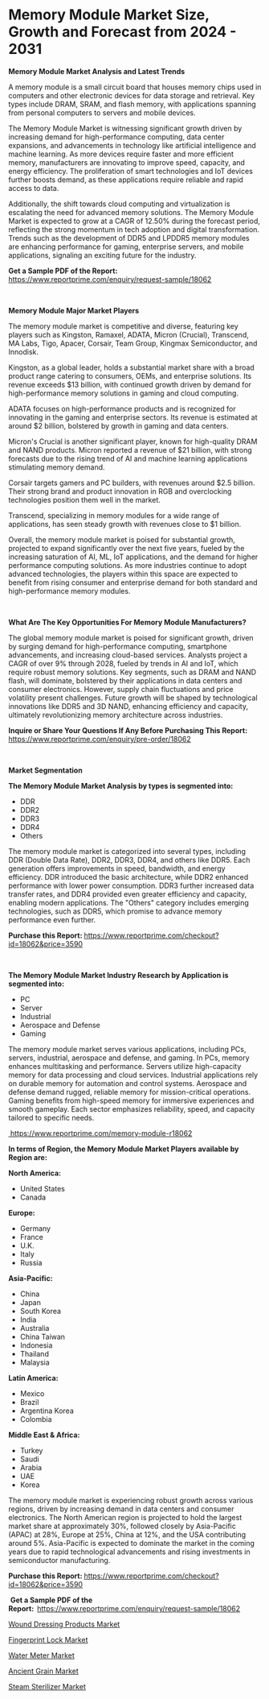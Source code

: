 <p><h1>Memory Module Market Size, Growth and Forecast from 2024 - 2031</h1></p><p><strong>Memory Module Market Analysis and Latest Trends</strong></p>
<p><p>A memory module is a small circuit board that houses memory chips used in computers and other electronic devices for data storage and retrieval. Key types include DRAM, SRAM, and flash memory, with applications spanning from personal computers to servers and mobile devices.</p><p>The Memory Module Market is witnessing significant growth driven by increasing demand for high-performance computing, data center expansions, and advancements in technology like artificial intelligence and machine learning. As more devices require faster and more efficient memory, manufacturers are innovating to improve speed, capacity, and energy efficiency. The proliferation of smart technologies and IoT devices further boosts demand, as these applications require reliable and rapid access to data.</p><p>Additionally, the shift towards cloud computing and virtualization is escalating the need for advanced memory solutions. The Memory Module Market is expected to grow at a CAGR of 12.50% during the forecast period, reflecting the strong momentum in tech adoption and digital transformation. Trends such as the development of DDR5 and LPDDR5 memory modules are enhancing performance for gaming, enterprise servers, and mobile applications, signaling an exciting future for the industry.</p></p>
<p><strong>Get a Sample PDF of the Report:&nbsp;</strong> <a href="https://www.reportprime.com/enquiry/request-sample/18062?utm_campaign=24&utm_medium=2&utm_source=Github&utm_content=ia&utm_term=20112024&utm_id=memory-module">https://www.reportprime.com/enquiry/request-sample/18062</a></p>
<p>&nbsp;</p>
<p><strong>Memory Module Major Market Players</strong></p>
<p><p>The memory module market is competitive and diverse, featuring key players such as Kingston, Ramaxel, ADATA, Micron (Crucial), Transcend, MA Labs, Tigo, Apacer, Corsair, Team Group, Kingmax Semiconductor, and Innodisk. </p><p>Kingston, as a global leader, holds a substantial market share with a broad product range catering to consumers, OEMs, and enterprise solutions. Its revenue exceeds $13 billion, with continued growth driven by demand for high-performance memory solutions in gaming and cloud computing.</p><p>ADATA focuses on high-performance products and is recognized for innovating in the gaming and enterprise sectors. Its revenue is estimated at around $2 billion, bolstered by growth in gaming and data centers.</p><p>Micron's Crucial is another significant player, known for high-quality DRAM and NAND products. Micron reported a revenue of $21 billion, with strong forecasts due to the rising trend of AI and machine learning applications stimulating memory demand. </p><p>Corsair targets gamers and PC builders, with revenues around $2.5 billion. Their strong brand and product innovation in RGB and overclocking technologies position them well in the market.</p><p>Transcend, specializing in memory modules for a wide range of applications, has seen steady growth with revenues close to $1 billion. </p><p>Overall, the memory module market is poised for substantial growth, projected to expand significantly over the next five years, fueled by the increasing saturation of AI, ML, IoT applications, and the demand for higher performance computing solutions. As more industries continue to adopt advanced technologies, the players within this space are expected to benefit from rising consumer and enterprise demand for both standard and high-performance memory modules.</p></p>
<p>&nbsp;</p>
<p><strong>What Are The Key Opportunities For Memory Module Manufacturers?</strong></p>
<p><p>The global memory module market is poised for significant growth, driven by surging demand for high-performance computing, smartphone advancements, and increasing cloud-based services. Analysts project a CAGR of over 9% through 2028, fueled by trends in AI and IoT, which require robust memory solutions. Key segments, such as DRAM and NAND flash, will dominate, bolstered by their applications in data centers and consumer electronics. However, supply chain fluctuations and price volatility present challenges. Future growth will be shaped by technological innovations like DDR5 and 3D NAND, enhancing efficiency and capacity, ultimately revolutionizing memory architecture across industries.</p></p>
<p><strong>Inquire or Share Your Questions If Any Before Purchasing This Report:</strong> <a href="https://www.reportprime.com/enquiry/pre-order/18062?utm_campaign=24&utm_medium=2&utm_source=Github&utm_content=ia&utm_term=20112024&utm_id=memory-module">https://www.reportprime.com/enquiry/pre-order/18062</a></p>
<p>&nbsp;</p>
<p><strong>Market Segmentation</strong></p>
<p><strong>The Memory Module Market Analysis by types is segmented into:</strong></p>
<p><ul><li>DDR</li><li>DDR2</li><li>DDR3</li><li>DDR4</li><li>Others</li></ul></p>
<p><p>The memory module market is categorized into several types, including DDR (Double Data Rate), DDR2, DDR3, DDR4, and others like DDR5. Each generation offers improvements in speed, bandwidth, and energy efficiency. DDR introduced the basic architecture, while DDR2 enhanced performance with lower power consumption. DDR3 further increased data transfer rates, and DDR4 provided even greater efficiency and capacity, enabling modern applications. The "Others" category includes emerging technologies, such as DDR5, which promise to advance memory performance even further.</p></p>
<p><strong>Purchase this Report:&nbsp;</strong><a href="https://www.reportprime.com/checkout?id=18062&price=3590&utm_campaign=24&utm_medium=2&utm_source=Github&utm_content=ia&utm_term=20112024&utm_id=memory-module">https://www.reportprime.com/checkout?id=18062&price=3590</a></p>
<p>&nbsp;</p>
<p><strong>The Memory Module Market Industry Research by Application is segmented into:</strong></p>
<p><ul><li>PC</li><li>Server</li><li>Industrial</li><li>Aerospace and Defense</li><li>Gaming</li></ul></p>
<p><p>The memory module market serves various applications, including PCs, servers, industrial, aerospace and defense, and gaming. In PCs, memory enhances multitasking and performance. Servers utilize high-capacity memory for data processing and cloud services. Industrial applications rely on durable memory for automation and control systems. Aerospace and defense demand rugged, reliable memory for mission-critical operations. Gaming benefits from high-speed memory for immersive experiences and smooth gameplay. Each sector emphasizes reliability, speed, and capacity tailored to specific needs.</p></p>
<p><a href="https://www.reportprime.com/memory-module-r18062?utm_campaign=24&utm_medium=2&utm_source=Github&utm_content=ia&utm_term=20112024&utm_id=memory-module">&nbsp;https://www.reportprime.com/memory-module-r18062</a></p>
<p><strong>In terms of Region, the Memory Module Market Players available by Region are:</strong></p>
<p>
    <p> <strong> North America: </strong>
        <ul>
            <li>United States</li>
            <li>Canada</li>
        </ul>
        </p> 
    <p> <strong> Europe: </strong>
        <ul>
            <li>Germany</li>
            <li>France</li>
            <li>U.K.</li>
            <li>Italy</li>
            <li>Russia</li>
        </ul>
        </p> 
    <p> <strong> Asia-Pacific: </strong>
        <ul>
            <li>China</li>
            <li>Japan</li>
            <li>South Korea</li>
            <li>India</li>
            <li>Australia</li>
            <li>China Taiwan</li>
            <li>Indonesia</li>
            <li>Thailand</li>
            <li>Malaysia</li>
        </ul>
        </p> 
    <p> <strong> Latin America: </strong>
        <ul>
            <li>Mexico</li>
            <li>Brazil</li>
            <li>Argentina Korea</li>
            <li>Colombia</li>
        </ul>
        </p> 
    <p> <strong> Middle East & Africa: </strong>
        <ul>
            <li>Turkey</li>
            <li>Saudi</li>
            <li>Arabia</li>
            <li>UAE</li>
            <li>Korea</li>
        </ul>
    </p>
    </p>
<p><p>The memory module market is experiencing robust growth across various regions, driven by increasing demand in data centers and consumer electronics. The North American region is projected to hold the largest market share at approximately 30%, followed closely by Asia-Pacific (APAC) at 28%, Europe at 25%, China at 12%, and the USA contributing around 5%. Asia-Pacific is expected to dominate the market in the coming years due to rapid technological advancements and rising investments in semiconductor manufacturing.</p></p>
<p><strong>Purchase this Report: </strong><a href="https://www.reportprime.com/checkout?id=18062&price=3590&utm_campaign=24&utm_medium=2&utm_source=Github&utm_content=ia&utm_term=20112024&utm_id=memory-module">https://www.reportprime.com/checkout?id=18062&price=3590</a></p>
<p>&nbsp;<strong>Get a Sample PDF of the Report:&nbsp;&nbsp;</strong><a href="https://www.reportprime.com/enquiry/request-sample/18062?utm_campaign=24&utm_medium=2&utm_source=Github&utm_content=ia&utm_term=20112024&utm_id=memory-module">https://www.reportprime.com/enquiry/request-sample/18062</a></p>
<p><strong></strong></p>
<p><p><a href="https://issuu.com/reportprime-2/docs/wound-dressing-products-market-size_5521eba28e90ce?utm_campaign=24&utm_medium=2&utm_source=Github&utm_content=ia&utm_term=20112024&utm_id=memory-module">Wound Dressing Products Market</a></p><p><a href="https://github.com/elizabethdagraca/Market-Research-Report-List-5/blob/main/fingerprint-lock-market.md?utm_campaign=24&utm_medium=2&utm_source=Github&utm_content=ia&utm_term=20112024&utm_id=memory-module">Fingerprint Lock Market</a></p><p><a href="https://github.com/santosh758595/Market-Research-Report-List-6/blob/main/water-meter-market.md?utm_campaign=24&utm_medium=2&utm_source=Github&utm_content=ia&utm_term=20112024&utm_id=memory-module">Water Meter Market</a></p><p><a href="https://www.linkedin.com/pulse/industry-strategies-opportunities-ancient-grain-market-projected-ichlf?utm_campaign=24&utm_medium=2&utm_source=Github&utm_content=ia&utm_term=20112024&utm_id=memory-module">Ancient Grain Market</a></p><p><a href="https://www.linkedin.com/pulse/growth-projections-steam-sterilizer-market-comprehensive-analysis-dza4c?utm_campaign=24&utm_medium=2&utm_source=Github&utm_content=ia&utm_term=20112024&utm_id=memory-module">Steam Sterilizer Market</a></p></p>